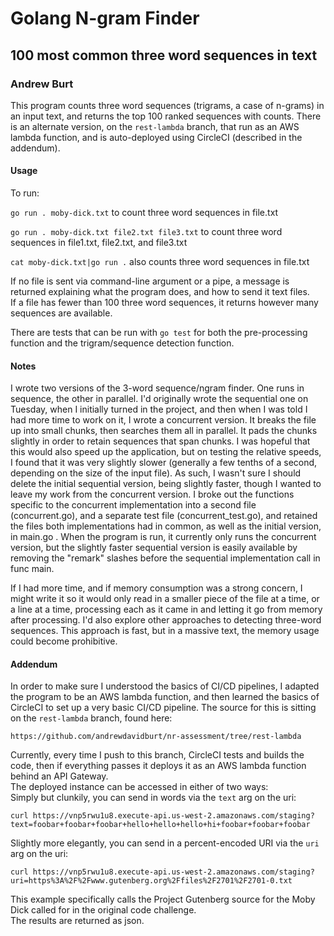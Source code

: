 # Golang N-gram Finder

## 100 most common three word sequences in text

###  Andrew Burt

This program counts three word sequences (trigrams, a case of n-grams) in an input text, and returns the top 100 ranked sequences with counts.  There is an alternate version, on the `rest-lambda` branch, that run as an AWS lambda function, and is auto-deployed using CircleCI (described in the addendum).

#### Usage
To run:  

`go run . moby-dick.txt` to count three word sequences in file.txt  

`go run . moby-dick.txt file2.txt file3.txt` to count three word sequences in file1.txt, file2.txt, and file3.txt 

`cat moby-dick.txt|go run .` also counts three word sequences in file.txt  

If no file is sent via command-line argument or a pipe, a message is returned explaining what the program does, and how to send it text files.  
If a file has fewer than 100 three word sequences, it returns however many sequences are available.  

There are tests that can be run with `go test` for both the pre-processing function and the trigram/sequence detection function.  

#### Notes

I wrote two versions of the 3-word sequence/ngram finder. One runs in sequence, the other in parallel. I'd originally wrote the sequential one on Tuesday, when I initially turned in the project, and then when I was told I had more time to work on it, I wrote a concurrent version. It breaks the file up into small chunks, then searches them all in parallel. It pads the chunks slightly in order to retain sequences that span chunks. I was hopeful that this would also speed up the application, but on testing the relative speeds, I found that it was very slightly slower (generally a few tenths of a second, depending on the size of the input file). As such, I wasn't sure I should delete the initial sequential version, being slightly faster, though I wanted to leave my work from the concurrent version. I broke out the functions specific to the concurrent implementation into a second file (concurrent.go), and a separate test file (concurrent_test.go), and retained the files both implementations had in common, as well as the initial version, in main.go .  When the program is run, it currently only runs the concurrent version, but the slightly faster sequential version is easily available by removing the "remark" slashes before the sequential implementation call in func main.  

If I had more time, and if memory consumption was a strong concern, I might  write it so it would only read in a smaller piece of the file at a time, or a line at a time, processing each as it came in and letting it go from memory after processing. I'd also explore other approaches to detecting three-word sequences. This approach is fast, but in a massive text, the memory usage could become prohibitive.  

#### Addendum

In order to make sure I understood the basics of CI/CD pipelines, I adapted the program to be an AWS lambda function, and then learned the basics of CircleCI to set up a very basic CI/CD pipeline. The source for this is sitting on the `rest-lambda` branch, found here:  

`https://github.com/andrewdavidburt/nr-assessment/tree/rest-lambda`  

Currently, every time I push to this branch, CircleCI tests and builds the code, then if everything passes it deploys it as an AWS lambda function behind an API Gateway.  
The deployed instance can be accessed in either of two ways:  
Simply but clunkily, you can send in words via the `text` arg on the uri:  

`curl https://vnp5rwu1u8.execute-api.us-west-2.amazonaws.com/staging?text=foobar+foobar+foobar+hello+hello+hello+hi+foobar+foobar+foobar`  

Slightly more elegantly, you can send in a percent-encoded URI via the `uri` arg on the uri:  

`curl https://vnp5rwu1u8.execute-api.us-west-2.amazonaws.com/staging?uri=https%3A%2F%2Fwww.gutenberg.org%2Ffiles%2F2701%2F2701-0.txt`  

This example specifically calls the Project Gutenberg source for the Moby Dick called for in the original code challenge.  
The results are returned as json.  
